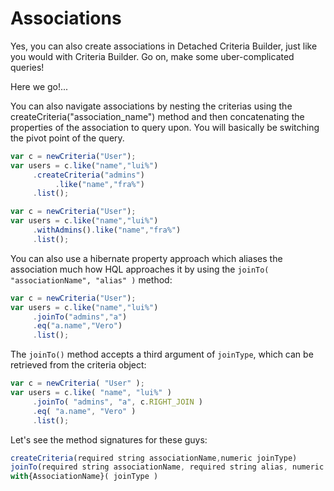 # Associations

Yes, you can also create associations in Detached Criteria Builder, just like you would with Criteria Builder. Go on, make some uber-complicated queries!

Here we go!...

You can also navigate associations by nesting the criterias using the createCriteria("association\_name") method and then concatenating the properties of the association to query upon. You will basically be switching the pivot point of the query.

```javascript
var c = newCriteria("User");
var users = c.like("name","lui%")
     .createCriteria("admins")
          .like("name","fra%")
     .list();
```

```javascript
var c = newCriteria("User");
var users = c.like("name","lui%")
     .withAdmins().like("name","fra%")
     .list();
```

You can also use a hibernate property approach which aliases the association much how HQL approaches it by using the `joinTo( "associationName", "alias" )` method:

```javascript
var c = newCriteria("User");
var users = c.like("name","lui%")
     .joinTo("admins","a")
     .eq("a.name","Vero")
     .list();
```

The `joinTo()` method accepts a third argument of `joinType`, which can be retrieved from the criteria object:

```javascript
var c = newCriteria( "User" );
var users = c.like( "name", "lui%" )
     .joinTo( "admins", "a", c.RIGHT_JOIN )
     .eq( "a.name", "Vero" )
     .list();
```

Let's see the method signatures for these guys:

```javascript
createCriteria(required string associationName,numeric joinType)
joinTo(required string associationName, required string alias, numeric joinType)
with{AssociationName}( joinType )
```
